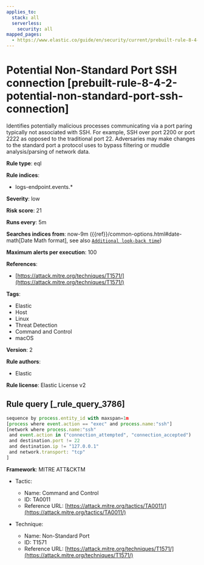 ```yaml
---
applies_to:
  stack: all
  serverless:
    security: all
mapped_pages:
  - https://www.elastic.co/guide/en/security/current/prebuilt-rule-8-4-2-potential-non-standard-port-ssh-connection.html
---
```


# Potential Non-Standard Port SSH connection [prebuilt-rule-8-4-2-potential-non-standard-port-ssh-connection]

Identifies potentially malicious processes communicating via a port paring typically not associated with SSH. For example, SSH over port 2200 or port 2222 as opposed to the traditional port 22. Adversaries may make changes to the standard port a protocol uses to bypass filtering or muddle analysis/parsing of network data.

**Rule type**: eql

**Rule indices**:

* logs-endpoint.events.*

**Severity**: low

**Risk score**: 21

**Runs every**: 5m

**Searches indices from**: now-9m ({{ref}}/common-options.html#date-math[Date Math format], see also [`Additional look-back time`](docs-content://solutions/security/detect-and-alert/create-detection-rule.md#rule-schedule))

**Maximum alerts per execution**: 100

**References**:

* [https://attack.mitre.org/techniques/T1571/](https://attack.mitre.org/techniques/T1571/)

**Tags**:

* Elastic
* Host
* Linux
* Threat Detection
* Command and Control
* macOS

**Version**: 2

**Rule authors**:

* Elastic

**Rule license**: Elastic License v2

## Rule query [_rule_query_3786]

```js
sequence by process.entity_id with maxspan=1m
[process where event.action == "exec" and process.name:"ssh"]
[network where process.name:"ssh"
 and event.action in ("connection_attempted", "connection_accepted")
 and destination.port != 22
 and destination.ip != "127.0.0.1"
 and network.transport: "tcp"
]
```

**Framework**: MITRE ATT&CKTM

* Tactic:

    * Name: Command and Control
    * ID: TA0011
    * Reference URL: [https://attack.mitre.org/tactics/TA0011/](https://attack.mitre.org/tactics/TA0011/)

* Technique:

    * Name: Non-Standard Port
    * ID: T1571
    * Reference URL: [https://attack.mitre.org/techniques/T1571/](https://attack.mitre.org/techniques/T1571/)



